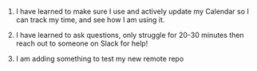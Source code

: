 1. I have learned to make sure I use and actively update my Calendar so I can track my time, and see how I am using it.

2. I have learned to ask questions, only struggle for 20-30 minutes then reach out to someone on Slack for help!

3. I am adding something to test my new remote repo
